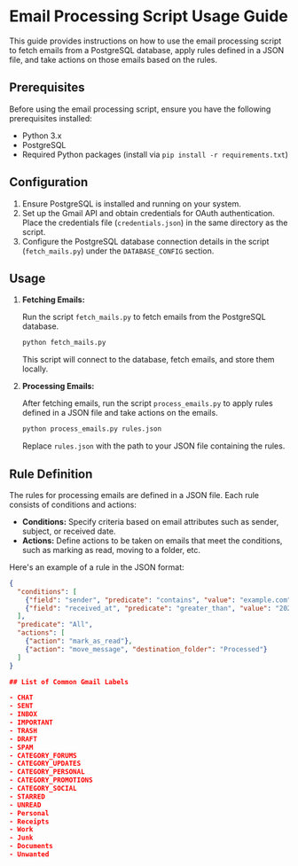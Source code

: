 # Email Processing Script Usage Guide

This guide provides instructions on how to use the email processing script to fetch emails from a PostgreSQL database, apply rules defined in a JSON file, and take actions on those emails based on the rules.

## Prerequisites

Before using the email processing script, ensure you have the following prerequisites installed:

- Python 3.x
- PostgreSQL
- Required Python packages (install via `pip install -r requirements.txt`)

## Configuration

1. Ensure PostgreSQL is installed and running on your system.
2. Set up the Gmail API and obtain credentials for OAuth authentication. Place the credentials file (`credentials.json`) in the same directory as the script.
3. Configure the PostgreSQL database connection details in the script (`fetch_mails.py`) under the `DATABASE_CONFIG` section.

## Usage

1. **Fetching Emails:**

    Run the script `fetch_mails.py` to fetch emails from the PostgreSQL database.

    ```bash
    python fetch_mails.py
    ```

    This script will connect to the database, fetch emails, and store them locally.

2. **Processing Emails:**

    After fetching emails, run the script `process_emails.py` to apply rules defined in a JSON file and take actions on the emails.

    ```bash
    python process_emails.py rules.json
    ```

    Replace `rules.json` with the path to your JSON file containing the rules.

## Rule Definition

The rules for processing emails are defined in a JSON file. Each rule consists of conditions and actions:

- **Conditions:** Specify criteria based on email attributes such as sender, subject, or received date.
- **Actions:** Define actions to be taken on emails that meet the conditions, such as marking as read, moving to a folder, etc.

Here's an example of a rule in the JSON format:

```json
{
  "conditions": [
    {"field": "sender", "predicate": "contains", "value": "example.com"},
    {"field": "received_at", "predicate": "greater_than", "value": "2023-01-01"}
  ],
  "predicate": "All",
  "actions": [
    {"action": "mark_as_read"},
    {"action": "move_message", "destination_folder": "Processed"}
  ]
}

## List of Common Gmail Labels

- CHAT
- SENT
- INBOX
- IMPORTANT
- TRASH
- DRAFT
- SPAM
- CATEGORY_FORUMS
- CATEGORY_UPDATES
- CATEGORY_PERSONAL
- CATEGORY_PROMOTIONS
- CATEGORY_SOCIAL
- STARRED
- UNREAD
- Personal
- Receipts
- Work
- Junk
- Documents
- Unwanted
